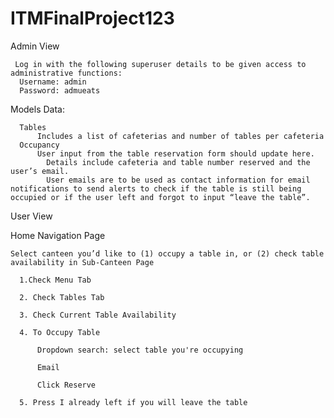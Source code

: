 # ITMFinalProject123

Admin View

	 Log in with the following superuser details to be given access to administrative functions:
      Username: admin
      Password: admueats
Models Data:

      Tables
          Includes a list of cafeterias and number of tables per cafeteria
      Occupancy
          User input from the table reservation form should update here.
  			Details include cafeteria and table number reserved and the user’s email.
      		User emails are to be used as contact information for email notifications to send alerts to check if the table is still being        		occupied or if the user left and forgot to input “leave the table”.

User View

  Home Navigation Page
  
    Select canteen you’d like to (1) occupy a table in, or (2) check table availability in Sub-Canteen Page
	
      1.Check Menu Tab
	  
      2. Check Tables Tab
	  
      3. Check Current Table Availability
	  
      4. To Occupy Table
	  
          Dropdown search: select table you're occupying
		  
          Email
		  
          Click Reserve
		  
      5. Press I already left if you will leave the table

